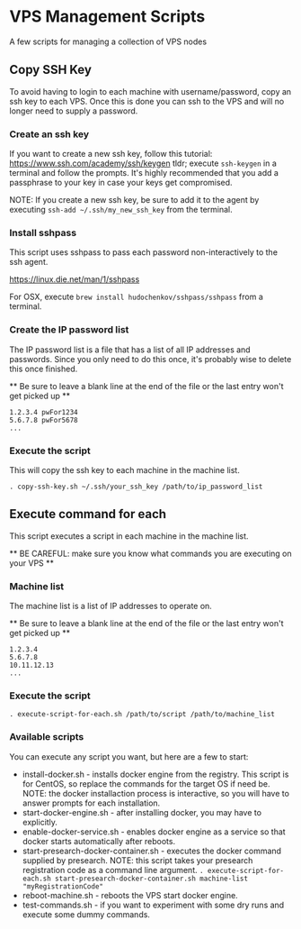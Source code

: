 # VPS Management Scripts

A few scripts for managing a collection of VPS nodes

## Copy SSH Key

To avoid having to login to each machine with username/password, copy an ssh key to each VPS. Once this is done you can ssh to the VPS and will no longer need to supply a password.

### Create an ssh key

If you want to create a new ssh key, follow this tutorial: https://www.ssh.com/academy/ssh/keygen
tldr; execute `ssh-keygen` in a terminal and follow the prompts. It's highly recommended that you add a passphrase to your key in case your keys get compromised.

NOTE: If you create a new ssh key, be sure to add it to the agent by executing `ssh-add ~/.ssh/my_new_ssh_key` from the terminal.

### Install sshpass

This script uses sshpass to pass each password non-interactively to the ssh agent.

https://linux.die.net/man/1/sshpass

For OSX, execute `brew install hudochenkov/sshpass/sshpass` from a terminal.

### Create the IP password list

The IP password list is a file that has a list of all IP addresses and passwords. Since you only need to do this once, it's probably wise to delete this once finished.

** Be sure to leave a blank line at the end of the file or the last entry won't get picked up **

```
1.2.3.4 pwFor1234
5.6.7.8 pwFor5678
...

```

### Execute the script

This will copy the ssh key to each machine in the machine list.

`. copy-ssh-key.sh ~/.ssh/your_ssh_key /path/to/ip_password_list`

## Execute command for each

This script executes a script in each machine in the machine list.

** BE CAREFUL: make sure you know what commands you are executing on your VPS **

### Machine list

The machine list is a list of IP addresses to operate on.

** Be sure to leave a blank line at the end of the file or the last entry won't get picked up **

```
1.2.3.4
5.6.7.8
10.11.12.13
...

```

### Execute the script

`. execute-script-for-each.sh /path/to/script /path/to/machine_list`

### Available scripts

You can execute any script you want, but here are a few to start:

- install-docker.sh - installs docker engine from the registry. This script is for CentOS, so replace the commands for the target OS if need be. NOTE: the docker installaction process is interactive, so you will have to answer prompts for each installation.
- start-docker-engine.sh - after installing docker, you may have to explicitly.
- enable-docker-service.sh - enables docker engine as a service so that docker starts automatically after reboots.
- start-presearch-docker-container.sh - executes the docker command supplied by presearch. NOTE: this script takes your presearch registration code as a command line argument. `. execute-script-for-each.sh start-presearch-docker-container.sh machine-list "myRegistrationCode"`
- reboot-machine.sh - reboots the VPS start docker engine.
- test-commands.sh - if you want to experiment with some dry runs and execute some dummy commands.
